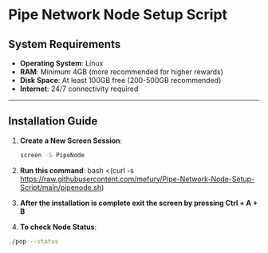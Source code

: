 # Pipe Network Node Setup Script

## System Requirements
- **Operating System**: Linux
- **RAM**: Minimum 4GB (more recommended for higher rewards)
- **Disk Space**: At least 100GB free (200-500GB recommended)
- **Internet**: 24/7 connectivity required

---

## Installation Guide

1. **Create a New Screen Session**:
   ```bash
   screen -S PipeNode

2. **Run this command**:
bash <(curl -s https://raw.githubusercontent.com/mefury/Pipe-Network-Node-Setup-Script/main/pipenode.sh)

3. **After the installation is complete exit the screen by pressing Ctrl + A + B**

4. **To check Node Status**:
```bash
./pop --status
